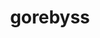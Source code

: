 ---
id: 368
title: gorebyss
types: [water]
image: https://raw.githubusercontent.com/PokeAPI/sprites/master/sprites/pokemon/368.png
---